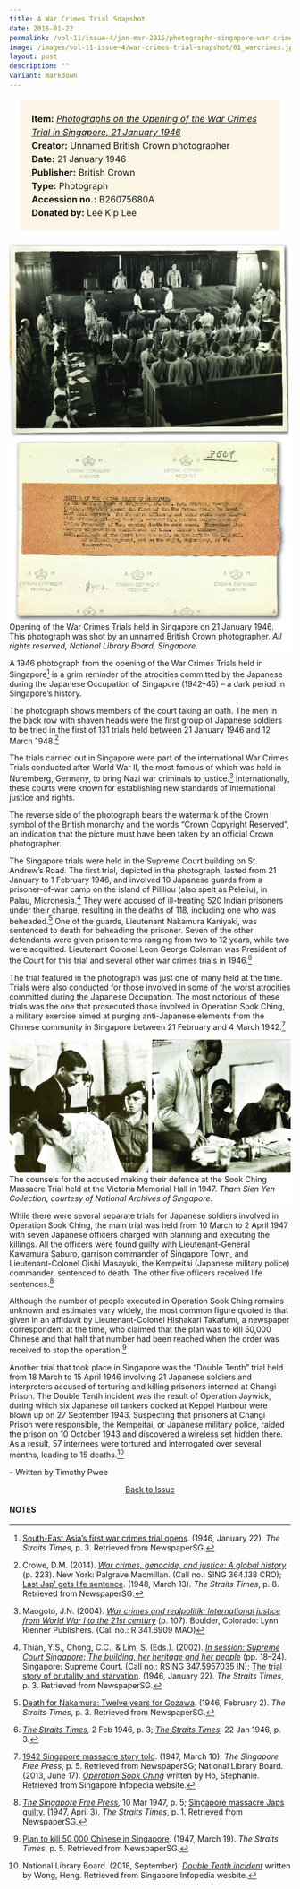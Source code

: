 ```yaml
---
title: A War Crimes Trial Snapshot
date: 2016-01-22
permalink: /vol-11/issue-4/jan-mar-2016/photographs-singapore-war-crimes-trial/
image: /images/vol-11-issue-4/war-crimes-trial-snapshot/01_warcrimes.jpg
layout: post
description: ""
variant: markdown
---
```

<span style="background-colour: #fdf5e6; padding: 20px; margin: 20px; background:#fdf5e6; display:block; font-size:1rem; line-height:1.5rem;">
<b>Item:</b> <i><a href="http://eservice.nlb.gov.sg/item_holding_s.aspx?bid=201334252">Photographs on the Opening of the War Crimes Trial in Singapore, 21 January 1946</a></i>
<br>
<b>Creator:</b> Unnamed British Crown photographer
<br>
<b>Date:</b> 21 January 1946
<br>
<b>Publisher:</b> British Crown
<br>
<b>Type:</b> Photograph
<br>
<b>Accession no.:</b> B26075680A
<br>
<b>Donated by:</b> Lee Kip Lee</span>

<div style="background-color: white;"><img style="width:650px" src="/images/vol-11-issue-4/war-crimes-trial-snapshot/01a_warcrimes.jpg">Opening of the War Crimes Trials held in Singapore on 21 January 1946. This photograph was shot by an unnamed British Crown photographer. <i>All rights reserved, National Library Board, Singapore.</i></div>

A 1946 photograph from the opening of the War Crimes Trials held in Singapore[^1] is a grim reminder of the atrocities committed by the Japanese during the Japanese Occupation of Singapore (1942–45) – a dark period in Singapore’s history.

The photograph shows members of the court taking an oath. The men in the back row with shaven heads were the first group of Japanese soldiers to be tried in the first of 131 trials held between 21 January 1946 and 12 March 1948.[^2]

The trials carried out in Singapore were part of the international War Crimes Trials conducted after World War II, the most famous of which was held in Nuremberg, Germany, to bring Nazi war criminals to justice.[^3] Internationally, these courts were known for establishing new standards of international justice and rights.

The reverse side of the photograph bears the watermark of the Crown symbol of the British monarchy and the words “Crown Copyright Reserved”, an indication that the picture must have been taken by an official Crown photographer.

The Singapore trials were held in the Supreme Court building on St. Andrew’s Road. The first trial, depicted in the photograph, lasted from 21 January to 1 February 1946, and involved 10 Japanese guards from a prisoner-of-war camp on the island of Pililiou (also spelt as Peleliu), in Palau, Micronesia.[^4] They were accused of ill-treating 520 Indian prisoners under their charge, resulting in the deaths of 118, including one who was beheaded.[^5] One of the guards, Lieutenant Nakamura Kaniyaki, was sentenced to death for beheading the prisoner. Seven of the other defendants were given prison terms ranging from two to 12 years, while two were acquitted. Lieutenant Colonel Leon George Coleman was President of the Court for this trial and several other war crimes trials in 1946.[^6]

The trial featured in the photograph was just one of many held at the time. Trials were also conducted for those involved in some of the worst atrocities committed during the Japanese Occupation. The most notorious of these trials was the one that prosecuted those involved in Operation Sook Ching, a military exercise aimed at purging anti-Japanese elements from the Chinese community in Singapore between 21 February and 4 March 1942.[^7]

<div style="background-color: white;"><img style="width:700px" src="/images/vol-11-issue-4/war-crimes-trial-snapshot/02a_warcrimes.jpg">The counsels for the accused making their defence at the Sook Ching Massacre Trial held at the Victoria Memorial Hall in 1947. <i>Tham Sien Yen Collection, courtesy of National Archives of Singapore.</i></div>

While there were several separate trials for Japanese soldiers involved in Operation Sook Ching, the main trial was held from 10 March to 2 April 1947 with seven Japanese officers charged with planning and executing the killings. All the officers were found guilty with Lieutenant-General Kawamura Saburo, garrison commander of Singapore Town, and Lieutenant-Colonel Oishi Masayuki, the Kempeitai (Japanese military police) commander, sentenced to death. The other five officers received life sentences.[^8]

Although the number of people executed in Operation Sook Ching remains unknown and estimates vary widely, the most common figure quoted is that given in an affidavit by Lieutenant-Colonel Hishakari Takafumi, a newspaper correspondent at the time, who claimed that the plan was to kill 50,000 Chinese and that half that number had been reached when the order was received to stop the operation.[^9]

Another trial that took place in Singapore was the “Double Tenth” trial held from 18 March to 15 April 1946 involving 21 Japanese soldiers and interpreters accused of torturing and killing prisoners interned at Changi Prison. The Double Tenth incident was the result of Operation Jaywick, during which six Japanese oil tankers docked at Keppel Harbour were blown up on 27 September 1943. Suspecting that prisoners at Changi Prison were responsible, the Kempeitai, or Japanese military police, raided the prison on 10 October 1943 and discovered a wireless set hidden there. As a result, 57 internees were tortured and interrogated over several months, leading to 15 deaths.[^10]

– Written by Timothy Pwee

<a href="/vol-11/issue-4/jan-mar-2016/"><center>Back to Issue</center></a>
	
#### **NOTES**

[^1]:[South-East Asia’s first war crimes trial opens](http://eresources.nlb.gov.sg/newspapers/Digitised/Article/straitstimes19460122-1.2.27). (1946, January 22). *The Straits Times*, p. 3. Retrieved from NewspaperSG.

[^2]:Crowe, D.M. (2014). *[War crimes, genocide, and justice: A global history](http://eservice.nlb.gov.sg/item_holding_s.aspx?bid=200190219)* (p. 223). New York: Palgrave Macmillan. (Call no.: SING 364.138 CRO); [Last Jap’ gets life sentence](http://eresources.nlb.gov.sg/newspapers/Digitised/Article/straitstimes19480313-1.2.64). (1948, March 13). *The Straits Times*, p. 8. Retrieved from NewspaperSG.

[^3]:Maogoto, J.N. (2004). *[War crimes and realpolitik: International justice from World War I to the 21st century](http://eservice.nlb.gov.sg/item_holding_s.aspx?bid=12304611)* (p. 107). Boulder, Colorado: Lynn Rienner Publishers. (Call no.: R 341.6909 MAO)

[^4]:Thian, Y.S., Chong, C.C., &amp; Lim, S. (Eds.). (2002). *[In session: Supreme Court Singapore: The building, her heritage and her people](http://eservice.nlb.gov.sg/item_holding_s.aspx?bid=11826187)* (pp. 18–24). Singapore: Supreme Court. (Call no.: RSING 347.5957035 IN); [The trial story of brutality and starvation](http://eresources.nlb.gov.sg/newspapers/Digitised/Article/straitstimes19460122-1.2.28). (1946, January 22). *The Straits Times*, p. 3. Retrieved from NewspaperSG.

[^5]:[Death for Nakamura: Twelve years for Gozawa](http://eresources.nlb.gov.sg/newspapers/Digitised/Article/straitstimes19460202-1.2.23). (1946, February 2). *The Straits Times*, p. 3. Retrieved from NewspaperSG.

[^6]:*[The Straits Times](http://eresources.nlb.gov.sg/newspapers/Digitised/Article/straitstimes19460202-1.2.23),* 2 Feb 1946, p. 3; *[The Straits Times](http://eresources.nlb.gov.sg/newspapers/Digitised/Article/straitstimes19460122-1.2.28)*, 22 Jan 1946, p. 3.
 
[^7]:[1942 Singapore massacre story told](http://eresources.nlb.gov.sg/newspapers/Digitised/Article/freepress19470310-1.2.29.1). (1947, March 10). *The Singapore Free Press*, p. 5. Retrieved from NewspaperSG; National Library Board. (2013, June 17). *[Operation Sook Ching](https://www.nlb.gov.sg/main/article-detail?cmsuuid=cc4da337-3bcd-4f96-bdc6-5210646bdd90)* written by Ho, Stephanie. Retrieved from Singapore Infopedia website.

[^8]:*[The Singapore Free Press](http://eresources.nlb.gov.sg/newspapers/Digitised/Article/freepress19470310-1.2.29.1),* 10 Mar 1947, p. 5; [Singapore massacre Japs guilty](http://eresources.nlb.gov.sg/newspapers/Digitised/Article/straitstimes19470403-1.2.5). (1947, April 3). *The Straits Times*, p. 1. Retrieved from NewspaperSG.

[^9]:[Plan to kill 50,000 Chinese in Singapore](http://eresources.nlb.gov.sg/newspapers/Digitised/Article/straitstimes19470319-1.2.44). (1947, March 19). *The Straits Times*, p. 5. Retrieved from NewspaperSG.

[^10]:National Library Board. (2018, September). *[Double Tenth incident](https://www.nlb.gov.sg/main/article-detail?cmsuuid=3224d8f8-5c80-47a9-b144-a63dafe692b8)* written by Wong, Heng. Retrieved from Singapore Infopedia wesbite.